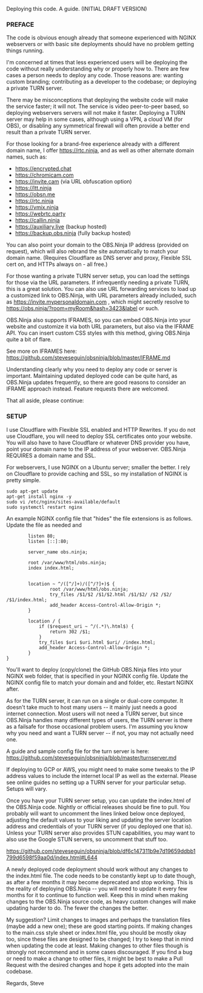 Deploying this code. A guide.  (INITIAL DRAFT VERSION)

### PREFACE

The code is obvious enough already that someone experienced with NGINX webservers or with basic site deployments should have no problem getting things running.

I'm concerned at times that less experienced users will be deploying the code without really understanding why or properly how to.  There are few cases a person needs to deploy any code. Those reasons are:  wanting custom branding; contributing as a developer to the codebase; or deploying a private TURN server.

There may be misconceptions that deploying the website code will make the service faster; it will not. The service is video peer-to-peer based, so deploying webservers servers will not make it faster. Deploying a TURN server may help in some cases, although using a VPN, a cloud VM (for OBS), or disabling any symmetrical firewall will often provide a better end result than a private TURN server.

For those looking for a brand-free experience already with a different domain name, I offer https://rtc.ninja, and as well as other alternate domain names, such as:

- https://encrypted.chat
- https://chromicam.com
- https://invite.cam (via URL obfuscation option)
- https://ltt.ninja
- https://obsn.me
- https://rtc.ninja
- https://vmix.ninja
- https://webrtc.party
- https://callin.ninja
- https://auxiliary.live (backup hosted)
- https://backup.obs.ninja (fully backup hosted)

You can also point your domain to the OBS.Ninja IP address (provided on request), which will also rebrand the site automatically to match your domain name. (Requires Cloudflare as DNS server and proxy, Flexible SSL cert on, and HTTPs always on - all free.) 

For those wanting a private TURN server setup, you can load the settings for those via the URL parameters. If infrequently needing a private TURN, this is a great solution.  You can also use URL forwarding services to load up a customized link to OBS.Ninja, with URL parameters already included, such as https://invite.mypersonaldomain.com , which might secretly resolve to https://obs.ninja/?room=myRoom&hash=3423&label or such.

OBS.Ninja also supports IFRAMES, so you can embed OBS.Ninja into your website and customize it via both URL parameters, but also via the IFRAME API.  You can insert custom CSS styles with this method, giving OBS.Ninja quite a bit of flare.

See more on IFRAMES here: https://github.com/steveseguin/obsninja/blob/master/IFRAME.md

Understanding clearly why you need to deploy any code or server is important. Maintaining updated deployed code can be quite hard, as OBS.Ninja updates frequently, so there are good reasons to consider an IFRAME approach instead. Feature requests there are welcomed.

That all aside, please continue:

### SETUP

I use Cloudflare with Flexible SSL enabled and HTTP Rewrites. If you do not use Cloudflare, you will need to deploy SSL certificates onto your website.  You will also have to have Cloudflare or whatever DNS provider you have, point your domain name to the IP address of your webserver. OBS.Ninja REQUIRES a domain name and SSL.

For webservers, I use NGINX on a Ubuntu server; smaller the better. I rely on Cloudflare to provide caching and SSL, so my installation of NGINX is pretty simple. 
```
sudo apt-get update 
apt-get install nginx -y
sudo vi /etc/nginx/sites-available/default
sudo systemctl restart nginx
```

An example NGINX config file that "hides" the file extensions is as follows.  Update the file as needed and 

```server {
        listen 80;
        listen [::]:80;

        server_name obs.ninja;

        root /var/www/html/obs.ninja;
        index index.html;


        location ~ ^/([^/]+)/([^/?]+)$ {
                root /var/www/html/obs.ninja;
                try_files /$1/$2 /$1/$2.html /$1/$2/ /$2 /$2/ /$1/index.html;
                add_header Access-Control-Allow-Origin *;
        }

        location / {
            if ($request_uri ~ ^/(.*)\.html$) {
                return 302 /$1;
            }
            try_files $uri $uri.html $uri/ /index.html;
            add_header Access-Control-Allow-Origin *;
        }
}
```
You'll want to deploy (copy/clone) the GitHub OBS.Ninja files into your NGINX web folder, that is specified in your NGINX config file. Update the NGINX config file to match your domain and and folder, etc. Restart NGINX after.


As for the TURN server, it can run on a single or dual-core computer. It doesn't take much to host many users -- it mainly just needs a good internet connection.  Most users will not need a TURN server, but since OBS.Ninja handles many different types of users, the TURN server is there as a failsafe for those occasional problem users. I'm assuming you know why you need and want a TURN server -- if not, you may not actually need one.

A guide and sample config file for the turn server is here:
https://github.com/steveseguin/obsninja/blob/master/turnserver.md

If deploying to GCP or AWS, you might need to make some tweaks to the IP address values to include the internet local IP as well as the external. Please see online guides no setting up a TURN server for your particular setup. Setups will vary.

Once you have your TURN server setup, you can update the index.html of the OBS.Ninja code. Nightly or official releases should be fine to pull. You probably will want to uncomment the lines linked below once deployed, adjusting the default values to your liking and updating the server location address and credentials of your TURN server (if you deployed one that is).  Unless your TURN server also provides STUN capabilities, you may want to also use the Google STUN servers, so uncomment that stuff too.  

https://github.com/steveseguin/obsninja/blob/df6c147311b9e7d19659ddbb1799d6598f59aa0d/index.html#L644

A newly deployed code deployment should work without any changes to the index.html file. The code needs to be constantly kept up to date though, as after a few months it may become deprecated and stop working. This is the reality of deploying OBS.Ninja -- you will need to update it every few months for it to continue to function well. Keep this in mind when making changes to the OBS.Ninja source code, as heavy custom changes will make updating harder to do. The fewer the changes the better.

My suggestion? Limit changes to images and perhaps the translation files (maybe add a new one); these are good starting points. If making changes to the main.css style sheet or index.html file, you should be mostly okay too, since these files are designed to be changed; I try to keep that in mind when updating the code at least. Making changes to other files though is strongly not recommend and in some cases discouraged. If you find a bug or need to make a change to other files, it might be best to make a Pull Request with the desired changes and hope it gets adopted into the main codebase.

Regards,
Steve
